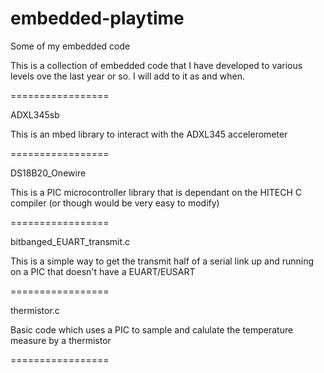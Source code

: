 embedded-playtime
=================

Some of my embedded code

This is a collection of embedded code that I have developed to various levels ove the last year or so. I will add to it as and when.

=================

ADXL345sb

This is an mbed library to interact with the ADXL345 accelerometer

=================

DS18B20_Onewire

This is a PIC microcontroller library that is dependant on the HITECH C compiler (or though would be very easy to modify)

=================

bitbanged_EUART_transmit.c

This is a simple way to get the transmit half of a serial link up and running on a PIC that doesn't have a EUART/EUSART

=================

thermistor.c

Basic code which uses a PIC to sample and calulate the temperature measure by a thermistor

=================